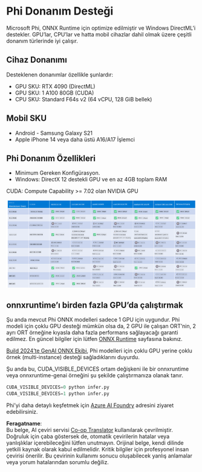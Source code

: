 <!--
CO_OP_TRANSLATOR_METADATA:
{
  "original_hash": "8cdc17ce0f10535da30b53d23fe1a795",
  "translation_date": "2025-07-16T18:25:08+00:00",
  "source_file": "md/01.Introduction/01/01.Hardwaresupport.md",
  "language_code": "tr"
}
-->
# Phi Donanım Desteği

Microsoft Phi, ONNX Runtime için optimize edilmiştir ve Windows DirectML’i destekler. GPU’lar, CPU’lar ve hatta mobil cihazlar dahil olmak üzere çeşitli donanım türlerinde iyi çalışır.

## Cihaz Donanımı  
Desteklenen donanımlar özellikle şunlardır:

- GPU SKU: RTX 4090 (DirectML)  
- GPU SKU: 1 A100 80GB (CUDA)  
- CPU SKU: Standard F64s v2 (64 vCPU, 128 GiB bellek)  

## Mobil SKU

- Android - Samsung Galaxy S21  
- Apple iPhone 14 veya daha üstü A16/A17 İşlemci  

## Phi Donanım Özellikleri

- Minimum Gereken Konfigürasyon.  
- Windows: DirectX 12 destekli GPU ve en az 4GB toplam RAM  

CUDA: Compute Capability >= 7.02 olan NVIDIA GPU  

![HardwareSupport](../../../../../translated_images/01.phihardware.5d51b2377cba18afc6949074542f290c56bb278dac3f4f86302aca6d80fffeb9.tr.png)

## onnxruntime’ı birden fazla GPU’da çalıştırmak

Şu anda mevcut Phi ONNX modelleri sadece 1 GPU için uygundur. Phi modeli için çoklu GPU desteği mümkün olsa da, 2 GPU ile çalışan ORT’nin, 2 ayrı ORT örneğine kıyasla daha fazla performans sağlayacağı garanti edilmez. En güncel bilgiler için lütfen [ONNX Runtime](https://onnxruntime.ai/) sayfasına bakınız.

[Build 2024’te GenAI ONNX Ekibi](https://youtu.be/WLW4SE8M9i8?si=EtG04UwDvcjunyfC), Phi modelleri için çoklu GPU yerine çoklu örnek (multi-instance) desteği sağladıklarını duyurdu.

Şu anda bu, CUDA_VISIBLE_DEVICES ortam değişkeni ile bir onnxruntime veya onnxruntime-genai örneğini şu şekilde çalıştırmanıza olanak tanır.

```Python
CUDA_VISIBLE_DEVICES=0 python infer.py
CUDA_VISIBLE_DEVICES=1 python infer.py
```

Phi’yi daha detaylı keşfetmek için [Azure AI Foundry](https://ai.azure.com) adresini ziyaret edebilirsiniz.

**Feragatname**:  
Bu belge, AI çeviri servisi [Co-op Translator](https://github.com/Azure/co-op-translator) kullanılarak çevrilmiştir. Doğruluk için çaba göstersek de, otomatik çevirilerin hatalar veya yanlışlıklar içerebileceğini lütfen unutmayın. Orijinal belge, kendi dilinde yetkili kaynak olarak kabul edilmelidir. Kritik bilgiler için profesyonel insan çevirisi önerilir. Bu çevirinin kullanımı sonucu oluşabilecek yanlış anlamalar veya yorum hatalarından sorumlu değiliz.